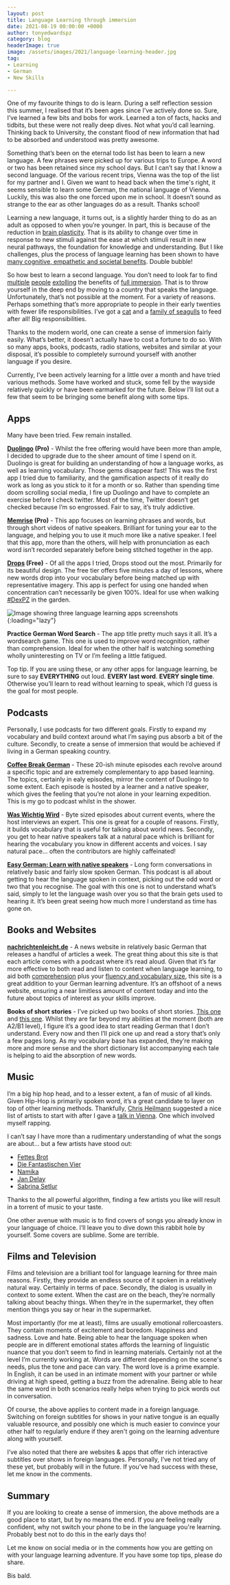 ```yaml
---
layout: post
title: Language Learning through immersion
date: 2021-08-19 00:00:00 +0000
author: tonyedwardspz
category: blog
headerImage: true
image: /assets/images/2021/language-learning-header.jpg
tag:
- Learning
- German
- New Skills

---
```

One of my favourite things to do is learn. During a self reflection session this summer, I realised that it’s been ages since I’ve actively done so. Sure, I’ve learned a few bits and bobs for work. Learned a ton of facts, hacks and tidbits, but these were not really deep dives. Not what you’d call learning. Thinking back to University, the constant flood of new information that had to be absorbed and understood was pretty awesome.

Something that’s been on the eternal todo list has been to learn a new language. A few phrases were picked up for various trips to Europe. A word or two has been retained since my school days. But I can’t say that I know a second language. Of the various recent trips, Vienna was the top of the list for my partner and I. Given we want to head back when the time's right, it seems sensible to learn some German, the national language of Vienna. Luckily, this was also the one forced upon me in school. It doesn’t sound as strange to the ear as other languages do as a result. Thanks school!

Learning a new language, it turns out, is a slightly harder thing to do as an adult as opposed to when you’re younger. In part, this is because of the reduction in [brain plasticity](https://d1wqtxts1xzle7.cloudfront.net/45937171/Searching_for_the_Principles_of_Brain_Pl20160525-32061-16i3q54-with-cover-page-v2.pdf?Expires=1629373777&Signature=NvogT154YaXOBQejoZK14O-UdAdPnVXM8WyLFSQs6Feu7WuqYOcfL1aIGJoBek~3GnZWcGkFVI-OFViq1pVIxj7bBamAC18QULakmOkrGG77D~lyD~BDDNkX6WJjcG5X02BQknv2o83CrrH5IdwJhqsnl3XBcPizLAhPYyxq8zqeOIO22VDJhi~ehC3ueoGlFt3jbkSql6ukysFSw01dnloUOkX7XeisB-RnSe6XV8n9AeYexujm7kk1szK5QMEGyTDZOBH6~BZnSLtffOtr3u5RTlvar~pR-9p3T7Xd8Vw6GNN-xiDIgv09irUmoaAd9spQYQcU7LRd9t4QDqC3aw__&Key-Pair-Id=APKAJLOHF5GGSLRBV4ZA "Scientific paper about brain plasticity"). That is its ability to change over time in response to new stimuli against the ease at which stimuli result in new neural pathways, the foundation for knowledge and understanding. But I like challenges, plus the process of language learning has been shown to have [many cognitive, empathetic and societal benefits](https://www.thebritishacademy.ac.uk/blog/cognitive-benefits-learning-language-two-minutes/ "Article about brain health improvements by learning a language"). Double bubble!

So how best to learn a second language. You don’t need to look far to find [multiple](https://www.youtube.com/watch?v=d0yGdNEWdn0 "Video about learning a language in six months") [people](https://www.irishtimes.com/life-and-style/abroad/the-best-way-to-learn-a-language-is-to-immerse-yourself-in-it-1.3640834 "News article about language learning") [extolling](https://www.bbc.com/worklife/article/20150302-secrets-to-learning-a-language "Article with language learning tips") the benefits of [full immersion](https://en.wikipedia.org/wiki/Language_immersion "Wikipedia article defining language immersion"). That is to throw yourself in the deep end by moving to a country that speaks the language. Unfortunately, that’s not possible at the moment. For a variety of reasons. Perhaps something that’s more appropriate to people in their early twenties with fewer life responsibilities. I’ve got a [cat](https://www.instagram.com/explore/tags/dexpz/ "Instagram hashtag for Dexter the cat") and a [family of seagulls](https://www.instagram.com/p/CRuQEPTLhY0/ "Instagram post with Seagull Bobs family") to feed after all! Big responsibilities.

Thanks to the modern world, one can create a sense of immersion fairly easily. What’s better, it doesn’t actually have to cost a fortune to do so. With so many apps, books, podcasts, radio stations, websites and similar at your disposal, it’s possible to completely surround yourself with another language if you desire.

Currently, I’ve been actively learning for a little over a month and have tried various methods. Some have worked and stuck, some fell by the wayside relatively quickly or have been earmarked for the future. Below I’ll list out a few that seem to be bringing some benefit along with some tips.

## Apps

Many have been tried. Few remain installed.

**[Duolingo](https://www.duolingo.com/ "Duolingo website") (Pro)** - Whilst the free offering would have been more than ample, I decided to upgrade due to the sheer amount of time I spend on it. Duolingo is great for building an understanding of how a language works, as well as learning vocabulary. Those gems disappear fast! This was the first app I tried due to familiarity, and the gamification aspects of it really do work as long as you stick to it for a month or so. Rather than spending time doom scrolling social media, I fire up Duolingo and have to complete an exercise before I check twitter. Most of the time, Twitter doesn’t get checked because I’m so engrossed. Fair to say, it’s truly addictive.

**[Memrise](https://www.memrise.com/ "Memrise website") (Pro)** - This app focuses on learning phrases and words, but through short videos of native speakers. Brilliant for tuning your ear to the language, and helping you to use it much more like a native speaker. I feel that this app, more than the others, will help with pronunciation as each word isn’t recorded separately before being stitched together in the app.

**[Drops](https://languagedrops.com/ "Language drops") (Free)** - Of all the apps I tried, Drops stood out the most. Primarily for its beautiful design. The free tier offers five minutes a day of lessons, where new words drop into your vocabulary before being matched up with representative imagery. This app is perfect for using one handed when concentration can’t necessarily be given 100%. Ideal for use when walking [#DexPZ](https://www.instagram.com/explore/tags/dexpz/ "Dexter the cats instagram hashtag") in the garden.

![Image showing three language learning apps screenshots](/assets/images/2021/language-learning-apps.jpg "Screenshots of Duolingo, Memrise and Drops"){:loading="lazy"}

**Practice German Word Search** - The app title pretty much says it all. It’s a wordsearch game. This one is used to improve word recognition, rather than comprehension. Ideal for when the other half is watching something wholly uninteresting on TV or I’m feeling a little fatigued.

Top tip. If you are using these, or any other apps for language learning, be sure to say **EVERYTHING** out loud. **EVERY last word**. **EVERY single time**. Otherwise you’ll learn to read without learning to speak, which I’d guess is the goal for most people.

## Podcasts

Personally, I use podcasts for two different goals. Firstly to expand my vocabulary and build context around what I’m saying pus absorb a bit of the culture. Secondly, to create a sense of immersion that would be achieved if living in a German speaking country.

**[Coffee Break German](https://coffeebreaklanguages.com/coffeebreakgerman/ "Coffee Break German podcast Website")** - These 20-ish minute episodes each revolve around a specific topic and are extremely complementary to app based learning. The topics, certainly in ealy episodes, mirror the content of Duolingo to some extent. Each episode is hosted by a learner and a native speaker, which gives the feeling that you’re not alone in your learning expedition. This is my go to podcast whilst in the shower.

**[Was Wichtig Wird](https://detektor.fm/serien/was-wichtig-wird "Was Wichtig Wird podcast website")** - Byte sized episodes about current events, where the host interviews an expert. This one is great for a couple of reasons. Firstly, it builds vocabulary that is useful for talking about world news. Secondly, you get to hear native speakers talk at a natural pace which is brilliant for hearing the vocabulary you know in different accents and voices. I say natural pace… often the contributors are highly caffeinated!

**[Easy German: Learn with native speakers](https://www.easygerman.org/ "Easy German Podcast Website")** - Long form conversations in relatively basic and fairly slow spoken German. This podcast is all about getting to hear the language spoken in context, picking out the odd word or two that you recognise. The goal with this one is not to understand what’s said, simply to let the language wash over you so that the brain gets used to hearing it. It’s been great seeing how much more I understand as time has gone on.

## Books and Websites

**[nachrichtenleicht.de](https://www.nachrichtenleicht.de/ "News website in basic german")** - A news website in relatively basic German that releases a handful of articles a week. The great thing about this site is that each article comes with a podcast where it’s read aloud. Given that it’s far more effective to both read and listen to content when language learning, to aid both [comprehension](https://files.eric.ed.gov/fulltext/EJ1137555.pdf "Research paper about language learning comprehension") plus your [fluency and vocabulary size](https://www.cuhk.edu.hk/ajelt/vol21/abstract/a03.pdf "Research paper about reading and listening to foreign language to boost learning"), this site is a great addition to your German learning adventure. It’s an offshoot of a news website, ensuring a near limitless amount of content today and into the future about topics of interest as your skills improve.

**Books of short stories** - I’ve picked up two books of short stories. [This one](https://www.amazon.co.uk/gp/product/1473683378/ref=as_li_tl?ie=UTF8&camp=1634&creative=6738&creativeASIN=1473683378&linkCode=as2&tag=aandeuk-21&linkId=6eb4cc29a063f33641d42803823719fc "Book of short stories in German") and [this one](https://www.amazon.co.uk/gp/product/1797643266/ref=as_li_tl?ie=UTF8&camp=1634&creative=6738&creativeASIN=1797643266&linkCode=as2&tag=aandeuk-21&linkId=dc5895498152fc9d051ad2666ce3a9a3 "Book of short stories in German"). Whilst they are far beyond my abilities at the moment (both are A2/B1 level), I figure it’s a good idea to start reading German that I don’t understand. Every now and then I’ll pick one up and read a story that’s only a few pages long. As my vocabulary base has expanded, they’re making more and more sense and the short dictionary list accompanying each tale is helping to aid the absorption of new words.

## Music

I’m a big hip hop head, and to a lesser extent, a fan of music of all kinds. Given Hip-Hop is primarily spoken word, it’s a great candidate to layer on top of other learning methods. Thankfully, [Chris Heilmann](https://twitter.com/codepo8 "Chris Heilmann on Twitter") suggested a nice list of artists to start with after I gave a [talk in Vienna](https://tonyedwardspz.co.uk/blog/halfstack-vienna-talk/ "Blog post about a talk I gave in Vienna"). One which involved myself rapping.

I can’t say I have more than a rudimentary understanding of what the songs are about… but a few artists have stood out:

* [Fettes Brot](https://music.youtube.com/channel/UCX5VJlyox9Ijv7glam7Xnqw "Fettes Brot on YouTube Music")
* [Die Fantastischen Vier](https://music.youtube.com/channel/UCsXYO1rebeOG1dH7PmTxy-w "Die Fantastischen Vier on YouTube Music")
* [Namika](https://music.youtube.com/channel/UCIh4j8fXWf2U0ro0qnGU8Mg "Namika on YouTube Music")
* [Jan Delay](https://music.youtube.com/channel/UCGwTy_WZgZoyLcO_3RVeGKw "Jan Delay on YouTube Music")
* [Sabrina Setlur](https://music.youtube.com/channel/UCHhAScrn2llnW9ullQfr47A "Sabrina Setlur on YouTube Music")

Thanks to the all powerful algorithm, finding a few artists you like will result in a torrent of music to your taste.

One other avenue with music is to find covers of songs you already know in your language of choice. I’ll leave you to dive down this rabbit hole by yourself. Some covers are sublime. Some are terrible.

## Films and Television

Films and television are a brilliant tool for language learning for three main reasons. Firstly, they provide an endless source of it spoken in a relatively natural way. Certainly in terms of pace. Secondly, the dialog is usually in context to some extent. When the cast are on the beach, they’re normally talking about beachy things. When they’re in the supermarket, they often mention things you say or hear in the supermarket.

Most importantly (for me at least), films are usually emotional rollercoasters. They contain moments of excitement and boredom. Happiness and sadness. Love and hate. Being able to hear the language spoken when people are in different emotional states affords the learning of linguistic nuance that you don’t seem to find in learning materials. Certainly not at the level I’m currently working at. Words are different depending on the scene's needs, plus the tone and pace can vary. The word love is a prime example. In English, it can be used in an intimate moment with your partner or while driving at high speed, getting a buzz from the adrenaline. Being able to hear the same word in both scenarios really helps when trying to pick words out in conversation.

Of course, the above applies to content made in a foreign language. Switching on foreign subtitles for shows in your native tongue is an equally valuable resource, and possibly one which is much easier to convince your other half to regularly endure if they aren't going on the learning adventure along with yourself.

I’ve also noted that there are websites & apps that offer rich interactive subtitles over shows in foreign languages. Personally, I’ve not tried any of these yet, but probably will in the future. If you’ve had success with these, let me know in the comments.


## Summary

If you are looking to create a sense of immersion, the above methods are a good place to start, but by no means the end. If you are feeling really confident,  why not switch your phone to be in the language you're learning. Probably best not to do this in the early days tho!

Let me know on social media or in the comments how you are getting on with your language learning adventure. If you have some top tips, please do share.

Bis bald.
